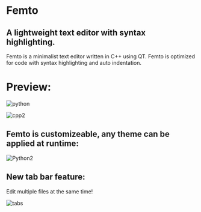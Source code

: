 # Femto
## A lightweight text editor with syntax highlighting.
Femto is a minimalist text editor written in C++ using QT.
Femto is optimized for code with syntax highlighting and auto indentation.

# Preview:
![python](https://user-images.githubusercontent.com/112822029/229016083-fe204a00-8325-4daf-9e9d-b455e4c17152.png)

![cpp2](https://user-images.githubusercontent.com/112822029/229017421-cab72a80-4390-402f-b7bc-ddf2e1700d8d.png)

## Femto is customizeable, any theme can be applied at runtime:
![Python2](https://user-images.githubusercontent.com/112822029/229016958-8a64084c-d1dd-4b50-bc42-0473044ecd99.png)

## New tab bar feature:
Edit multiple files at the same time!

![tabs](https://github.com/ArZero-12/Femto/assets/112822029/f48b9f83-bb8d-4da4-b63a-d52ecb32745d)
